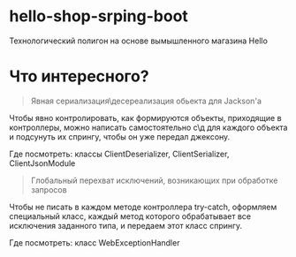 # hello-shop-srping-boot
Технологический полигон на основе вымышленного магазина Hello

# Что интересного?
> Явная сериализация\десереализация обьекта для Jackson'а

Чтобы явно контролировать, как формируются объекты, приходящие в контроллеры, можно написать самостоятельно с\д для каждого объекта и подсунуть их спрингу, чтобы он уже передал джексону.
    
Где посмотреть: классы ClientDeserializer, ClientSerializer, ClientJsonModule

> Глобальный перехват исключений, возникающих при обработке запросов

Чтобы не писать в каждом методе контроллера try-catch, оформляем специальный класс, каждый метод которого обрабатывает все исключения заданного типа, и передаем этот класс спрингу.

Где посмотреть: класс WebExceptionHandler